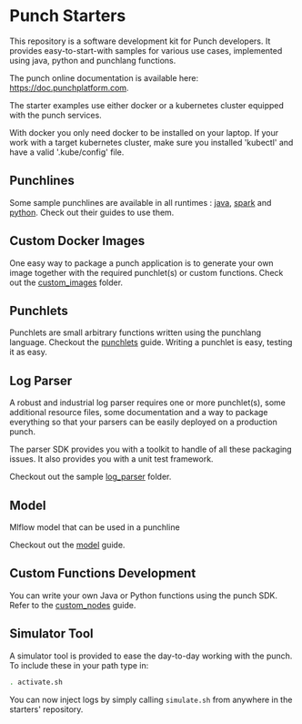 # Punch Starters

This repository is a software development kit for Punch developers. It provides easy-to-start-with samples for various
use cases, implemented using java, python and punchlang functions.

The punch online documentation is available here: https://doc.punchplatform.com. 

The starter examples use either docker or a kubernetes cluster equipped with the
punch services. 

With docker you only need docker to be installed on your laptop. 
If your work with a target kubernetes cluster, make sure you installed 
'kubectl' and have a valid '.kube/config' file. 
 
## Punchlines

Some sample punchlines are available in all runtimes : [java](punchlines/java), [spark](punchlines/spark)
and [python](punchlines/python). Check out their guides to use them.

## Custom Docker Images

One easy way to package a punch application is to generate your own image together with the required punchlet(s) or
custom functions. Check out the [custom_images](custom_images) folder.

## Punchlets

Punchlets are small arbitrary functions written using the punchlang language. 
Checkout the [punchlets](punchlines/java/punchlets) guide. Writing a punchlet is easy, testing it as easy.

## Log Parser

A robust and industrial log parser requires one or more punchlet(s), some additional resource files, some documentation
and a way to package everything so that your parsers can be easily deployed on a production punch.

The parser SDK provides you with a toolkit to handle of all these packaging issues. It also provides you with a
unit test framework.

Checkout out the sample [log_parser](log_parser) folder.

## Model

Mlflow model that can be used in a punchline

Checkout out the [model](model) guide.

## Custom Functions Development

You can write your own Java or Python functions using the punch SDK. Refer to the [custom_nodes](custom_nodes) guide.

## Simulator Tool

A simulator tool is provided to ease the day-to-day working with the punch.  
To include these in your path type in:

```sh
. activate.sh
```

You can now inject logs by simply calling `simulate.sh` from anywhere in the starters' repository.
